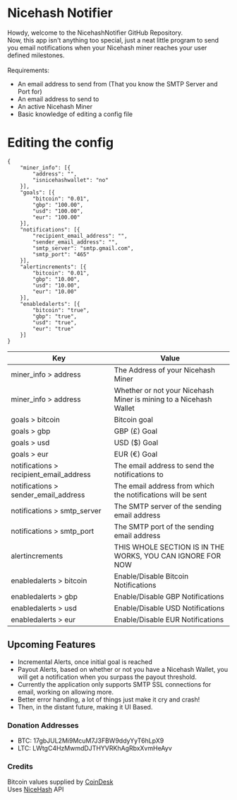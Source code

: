 # Nicehash Notifier
Howdy, welcome to the NicehashNotifier GitHub Repository.<br />
Now, this app isn't anything too special, just a neat little program to send you email notifications when your Nicehash miner reaches your user defined milestones.<br />
<br />
Requirements:<br />
* An email address to send from (That you know the SMTP Server and Port for)
* An email address to send to
* An active Nicehash Miner
* Basic knowledge of editing a config file

# Editing the config
```
{
	"miner_info": [{
		"address": "",				
		"isnicehashwallet": "no"	
	}],
	"goals": [{
		"bitcoin": "0.01",			
		"gbp": "100.00",			
		"usd": "100.00",			
		"eur": "100.00"				
	}],
	"notifications": [{
		"recipient_email_address": "",		
		"sender_email_address": "",			
		"smtp_server": "smtp.gmail.com",	
		"smtp_port": "465"					
	}],
	"alertincrements": [{
		"bitcoin": "0.01",			
		"gbp": "10.00",				
		"usd": "10.00",				
		"eur": "10.00"				
	}],
	"enabledalerts": [{
		"bitcoin": "true",			
		"gbp": "true",				
		"usd": "true",				
		"eur": "true"
	}]
}
```
Key | Value
------------- | -------------
miner_info > address  | The Address of your Nicehash Miner
miner_info > address  | Whether or not your Nicehash Miner is mining to a Nicehash Wallet
goals > bitcoin | Bitcoin goal
goals > gbp | GBP (£) Goal
goals > usd | USD ($) Goal
goals > eur | EUR (€) Goal
notifications > recipient_email_address | The email address to send the notifications to
notifications > sender_email_address | The email address from which the notifications will be sent
notifications > smtp_server | The SMTP server of the sending email address
notifications > smtp_port | The SMTP port of the sending email address
alertincrements | THIS WHOLE SECTION IS IN THE WORKS, YOU CAN IGNORE FOR NOW
enabledalerts > bitcoin | Enable/Disable Bitcoin Notifications
enabledalerts > gbp | Enable/Disable GBP Notifications
enabledalerts > usd | Enable/Disable USD Notifications
enabledalerts > eur | Enable/Disable EUR Notifications

## Upcoming Features
* Incremental Alerts, once initial goal is reached
* Payout Alerts, based on whether or not you have a Nicehash Wallet, you will get a notification when you surpass the payout threshold.
* Currently the application only supports SMTP SSL connections for email, working on allowing more.
* Better error handling, a lot of things just make it cry and crash!
* Then, in the distant future, making it UI Based.

### Donation Addresses
* BTC: 17gbJUL2Mi9McuM7J3FBW9ddyYyT6hLpX9
* LTC: LWtgC4HzMwmdDJTHYVRKhAgRbxXvmHeAyv

### Credits
Bitcoin values supplied by [CoinDesk](https://www.coindesk.com/) <br />
Uses [NiceHash](https://www.nicehash.com/) API

